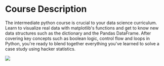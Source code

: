 # Course Description
The intermediate python course is crucial to your data science curriculum. Learn to visualize real data with matplotlib's functions and get to know new data structures such as the dictionary and the Pandas DataFrame. After covering key concepts such as boolean logic, control flow and loops in Python, you're ready to blend together everything you've learned to solve a case study using hacker statistics.  

<img src='https://assets.datacamp.com/production/course_799/shields/original/shield_image_course_799_20180607-12-6ro2lh?1528335485'>
